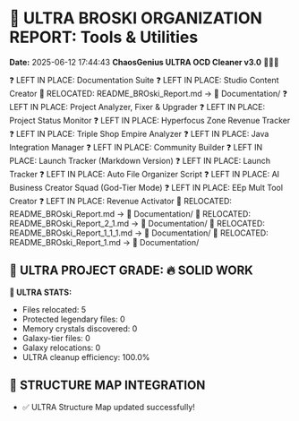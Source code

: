 # 🌌 ULTRA BROSKI ORGANIZATION REPORT: Tools & Utilities
**Date:** 2025-06-12 17:44:43
**ChaosGenius ULTRA OCD Cleaner v3.0** 🧠💜🌌

❓ LEFT IN PLACE: Documentation Suite
❓ LEFT IN PLACE: Studio Content Creator
📁 RELOCATED: README_BROski_Report.md → 📝 Documentation/
❓ LEFT IN PLACE: Project Analyzer, Fixer & Upgrader
❓ LEFT IN PLACE: Project Status Monitor
❓ LEFT IN PLACE: Hyperfocus Zone Revenue Tracker
❓ LEFT IN PLACE: Triple Shop Empire Analyzer
❓ LEFT IN PLACE: Java Integration Manager
❓ LEFT IN PLACE: Community Builder
❓ LEFT IN PLACE: Launch Tracker (Markdown Version)
❓ LEFT IN PLACE: Launch Tracker
❓ LEFT IN PLACE: Auto File Organizer Script
❓ LEFT IN PLACE: AI Business Creator Squad (God-Tier Mode)
❓ LEFT IN PLACE: EEp Mult Tool Creator
❓ LEFT IN PLACE: Revenue Activator
📁 RELOCATED: README_BROski_Report.md → 📝 Documentation/
📁 RELOCATED: README_BROski_Report_2_1.md → 📝 Documentation/
📁 RELOCATED: README_BROski_Report_1_1_1.md → 📝 Documentation/
📁 RELOCATED: README_BROski_Report_1.md → 📝 Documentation/

## 🌌 ULTRA PROJECT GRADE: 🔥 SOLID WORK
**🧠 ULTRA STATS:**
- Files relocated: 5
- Protected legendary files: 0
- Memory crystals discovered: 0
- Galaxy-tier files: 0
- Galaxy relocations: 0
- ULTRA cleanup efficiency: 100.0%

## 🔄 STRUCTURE MAP INTEGRATION
- ✅ ULTRA Structure Map updated successfully!